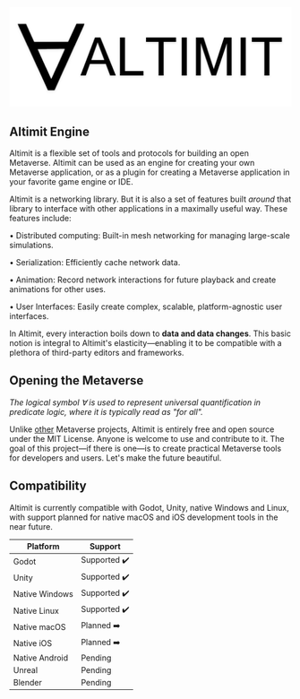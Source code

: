 ![Altimit logo](/logo.png)

## Altimit Engine

Altimit is a flexible set of tools and protocols for building an open Metaverse. Altimit can be used as an engine for creating your own Metaverse application, or as a plugin for creating a Metaverse application in your favorite game engine or IDE.

Altimit is a networking library. But it is also a set of features built <i>around</i> that library to interface with other applications in a maximally useful way. These features include:

• Distributed computing: Built-in mesh networking for managing large-scale simulations.

• Serialization: Efficiently cache network data.

• Animation: Record network interactions for future playback and create animations for other uses.

• User Interfaces: Easily create complex, scalable, platform-agnostic user interfaces.

In Altimit, every interaction boils down to <b>data and data changes</b>. This basic notion is integral to Altimit's elasticity—enabling it to be compatible with a plethora of third-party editors and frameworks.

## Opening the Metaverse

<i>The logical symbol ∀ is used to represent universal quantification in predicate logic, where it is typically read as "for all".</i>

Unlike [other](https://docs.omniverse.nvidia.com/prod_kit/common/NVIDIA_Omniverse_License_Agreement.html) Metaverse projects, Altimit is entirely free and open source under the MIT License. Anyone is welcome to use and contribute to it. The goal of this project—if there is one—is to create practical Metaverse tools for developers and users. Let's make the future beautiful.

## Compatibility

Altimit is currently compatible with Godot, Unity, native Windows and Linux, with support planned for native macOS and iOS development tools in the near future.

Platform | Support |
--- | --- | 
Godot | Supported ✔️ |
Unity | Supported ✔️ |
Native Windows | Supported ✔️ |
Native Linux | Supported ✔️ |
Native macOS | Planned ➡️ |
Native iOS | Planned ➡️ |
Native Android | Pending |
Unreal | Pending |
Blender | Pending |
